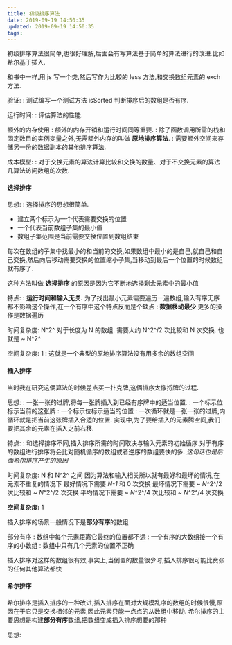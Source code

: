 ```yaml
---
title: 初级排序算法
date: 2019-09-19 14:50:35
updated: 2019-09-19 14:50:35
tags:
---
```


初级排序算法很简单,也很好理解,后面会有写算法基于简单的算法进行的改进.比如希尔基于插入.

和书中一样,用 js 写一个类,然后写作为比较的 less 方法,和交换数组元素的 exch 方法.

验证:
: 测试编写一个测试方法 isSorted 判断排序后的数组是否有序.

运行时间:
: 评估算法的性能.

额外的内存使用
: 额外的内存开销和运行时间同等重要.
: 除了函数调用所需的栈和固定数目的实例变量之外,无需额外内存的叫做 **原地排序算法**.
: 需要额外空间来存储另一份的数据副本的其他排序算法.

成本模型:
: 对于交换元素的算法计算比较和交换的数量、对于不交换元素的算法几算法访问数组的次数.

#### 选择排序

思想:
: 选择排序的思想很简单.
- 建立两个标示为一个代表需要交换的位置
- 一个代表当前数组子集的最小值
- 数组子集范围是当前需要交换位置到数组结束
  
每次在数组的子集中找最小的和当前的交换,如果数组中最小的是自己,就自己和自己交换,然后向后移动需要交换的位置缩小子集,当移动到最后一个位置的时候数组就有序了.

这种方法叫做 **选择排序** 的原因是因为它不断地选择剩余元素中的最小值

特点:
: **运行时间和输入无关.** 为了找出最小元素需要遍历一遍数组,输入有序无序都不影响这个操作,在一个有序中这个特点反而是个缺点
: **数据移动最少** 更多的操作是数据遍历

时间复杂度: N^2^
对于长度为 N 的数组. 需要大约 N^2^/2 次比较和 N 次交换.
也就是 ~ N^2^

空间复杂度: 1
: 这就是一个典型的原地排序算法没有用多余的数组空间

#### 插入排序

当时我在研究这俩算法的时候差点买一扑克牌,这俩排序太像捋牌的过程.

思想:
:  一张一张的过牌,将每一张牌插入到已经有序牌中的适当位置.
: 一个标示位标示当前的这张牌
: 一个标示位标示适当的位置
: 一次循环就是一张一张的过牌,内循环就是把当前这张牌插入合适的位置.
实现中,为了要给插入的元素腾空间,我们要把其余的元素在插入之前右移.


特点:
: 和选择排序不同,插入排序所需的时间取决与输入元素的初始循序.对于有序的数组进行排序将会比对随机循序的数组或者逆序的数组要快的多. *这句话也是后面希尔排序产生的原因*

时间复杂度: N 和 N^2^ 之间
因为算法和输入相关所以就有最好和最坏的情况,在元素不重复的情况下
最好情况下需要 *N-1* 和 0 次交换
最坏情况下需要 ~ *N*^2^/2 次比较和 ~ *N*^2^/2 次交换
平均情况下需要 ~ *N*^2^/4 次比较和 ~ *N*^2^/4 次交换

**空间复杂度:** 1

插入排序的场景一般情况下是**部分有序**的数组

部分有序
: 数组中每个元素距离它最终的位置都不远 
: 一个有序的大数组接一个有序的小数组
: 数组中只有几个元素的位置不正确

插入排序对这样的数组很有效,事实上,当倒置的数量很少时,插入排序很可能比贲张的任何其他算法都快


#### 希尔排序
希尔排序是插入排序的一种改进,插入排序在面对大规模乱序的数组的时候很慢,原因在于它只是交换相邻的元素,因此元素只能一点点的从数组中移动.
希尔排序的主要思想是构建**部分有序**数组,把数组变成插入排序想要的那种

思想: